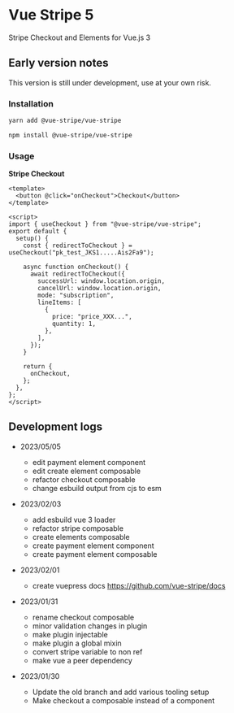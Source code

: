 # Vue Stripe 5

Stripe Checkout and Elements for Vue.js 3

## Early version notes

This version is still under development, use at your own risk.

### Installation

```sh
yarn add @vue-stripe/vue-stripe
```

```sh
npm install @vue-stripe/vue-stripe
```

### Usage

**Stripe Checkout**

```vue
<template>
  <button @click="onCheckout">Checkout</button>
</template>

<script>
import { useCheckout } from "@vue-stripe/vue-stripe";
export default {
  setup() {
    const { redirectToCheckout } = useCheckout("pk_test_JKS1.....Ais2Fa9");

    async function onCheckout() {
      await redirectToCheckout({
        successUrl: window.location.origin,
        cancelUrl: window.location.origin,
        mode: "subscription",
        lineItems: [
          {
            price: "price_XXX...",
            quantity: 1,
          },
        ],
      });
    }

    return {
      onCheckout,
    };
  },
};
</script>
```

## Development logs

- 2023/05/05

  - edit payment element component
  - edit create element composable
  - refactor checkout composable
  - change esbuild output from cjs to esm

- 2023/02/03

  - add esbuild vue 3 loader
  - refactor stripe composable
  - create elements composable
  - create payment element component
  - create payment element composable

- 2023/02/01

  - create vuepress docs <https://github.com/vue-stripe/docs>

- 2023/01/31

  - rename checkout composable
  - minor validation changes in plugin
  - make plugin injectable
  - make plugin a global mixin
  - convert stripe variable to non ref
  - make vue a peer dependency

- 2023/01/30
  - Update the old branch and add various tooling setup
  - Make checkout a composable instead of a component

